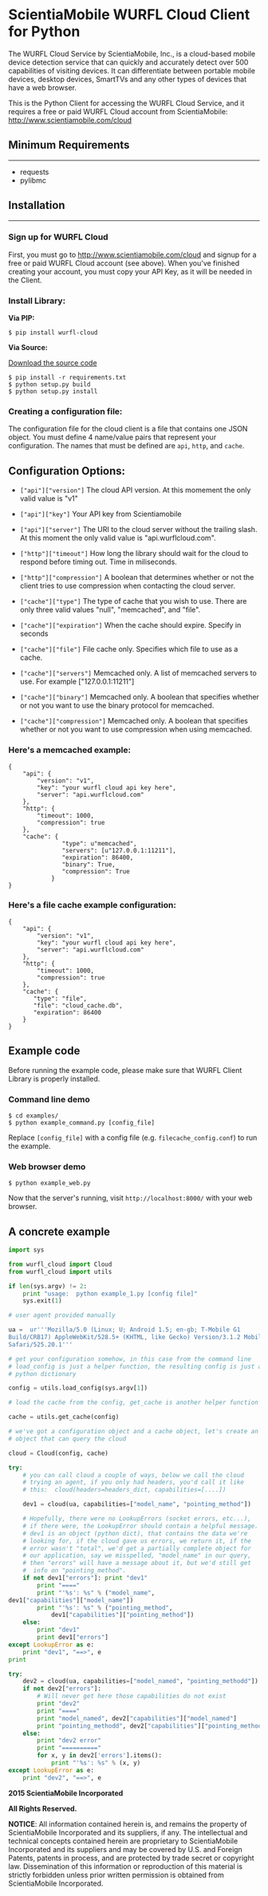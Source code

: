 # ScientiaMobile WURFL Cloud Client for Python

The WURFL Cloud Service by ScientiaMobile, Inc., is a cloud-based
mobile device detection service that can quickly and accurately
detect over 500 capabilities of visiting devices.  It can differentiate
between portable mobile devices, desktop devices, SmartTVs and any 
other types of devices that have a web browser.

This is the Python Client for accessing the WURFL Cloud Service, and
it requires a free or paid WURFL Cloud account from ScientiaMobile:
http://www.scientiamobile.com/cloud 

## Minimum Requirements
---------------
* requests
* pylibmc


## Installation
---------------

### Sign up for WURFL Cloud
First, you must go to http://www.scientiamobile.com/cloud and signup
for a free or paid WURFL Cloud account (see above).  When you've finished
creating your account, you must copy your API Key, as it will be needed in
the Client.

### Install Library:

**Via PIP:**

    $ pip install wurfl-cloud

**Via Source:**

[Download the source code](https://github.com/WURFL/wurfl-cloud-client-python/zipball/master)

    $ pip install -r requirements.txt
    $ python setup.py build
    $ python setup.py install


### Creating a configuration file:

The configuration file for the cloud client is a file that contains
one JSON object. You must define 4 name/value pairs that represent
your configuration. The names that must be defined are `api`, `http`,
and `cache`.


## Configuration Options:

- `["api"]["version"]`
  The cloud API version. At this momement the only valid value is "v1"

- `["api"]["key"]`
  Your API key from Scientiamobile

- `["api"]["server"]`
  The URI to the cloud server without the trailing slash. At this moment the
  only valid value is "api.wurflcloud.com".

- `["http"]["timeout"]`
  How long the library should wait for the cloud to respond before timing out.
  Time in miliseconds.

- `["http"]["compression"]`
  A boolean that determines whether or not the client tries to use compression
  when contacting the cloud server.

- `["cache"]["type"]`
  The type of cache that you wish to use. There are only three valid values
  "null", "memcached", and "file".

- `["cache"]["expiration"]`
  When the cache should expire. Specify in seconds

- `["cache"]["file"]`
  File cache only.
  Specifies which file to use as a cache.

- `["cache"]["servers"]`
  Memcached only.
  A list of memcached servers to use. For example ["127.0.0.1:11211"]

- `["cache"]["binary"]`
  Memcached only.
  A boolean that specifies whether or not you want to use the binary protocol
  for memcached.

- `["cache"]["compression"]`
  Memcached only.
  A boolean that specifies whether or not you want to use compression when using
  memcached.


### Here's a memcached example:

    {
        "api": {
            "version": "v1",
            "key": "your wurfl cloud api key here",
            "server": "api.wurflcloud.com"
        },
        "http": {
            "timeout": 1000,
            "compression": true
        },
        "cache": {
                   "type": u"memcached",
                   "servers": [u"127.0.0.1:11211"],
                   "expiration": 86400,
                   "binary": True,
                   "compression": True
                }
    }

### Here's a file cache example configuration:

    {
        "api": {
            "version": "v1",
            "key": "your wurfl cloud api key here",
            "server": "api.wurflcloud.com"
        },
        "http": {
            "timeout": 1000,
            "compression": true
        },
        "cache": {
           "type": "file",
           "file": "cloud_cache.db",
           "expiration": 86400
        }
    }


## Example code

Before running the example code, please make sure that WURFL
Client Library is properly installed.

### Command line demo

    $ cd examples/
    $ python example_command.py [config_file]


Replace `[config_file]` with a config file (e.g. `filecache_config.conf`)
to run the example.

### Web browser demo

    $ python example_web.py


Now that the server's running, visit `http://localhost:8000/` with
your web browser.


## A concrete example

```python
import sys

from wurfl_cloud import Cloud
from wurfl_cloud import utils

if len(sys.argv) != 2:
    print "usage:  python example_1.py [config file]"
    sys.exit(1)

# user agent provided manually

ua =  ur'''Mozilla/5.0 (Linux; U; Android 1.5; en-gb; T-Mobile G1
Build/CRB17) AppleWebKit/528.5+ (KHTML, like Gecko) Version/3.1.2 Mobile
Safari/525.20.1'''

# get your configuration somehow, in this case from the command line
# load_config is just a helper function, the resulting config is just a
# python dictionary

config = utils.load_config(sys.argv[1])

# load the cache from the config, get_cache is another helper function

cache = utils.get_cache(config)

# we've got a configuration object and a cache object, let's create an
# object that can query the cloud

cloud = Cloud(config, cache)

try:
    # you can call cloud a couple of ways, below we call the cloud
    # trying an agent, if you only had headers, you'd call it like
    # this:  cloud(headers=headers_dict, capabilities=[....])

    dev1 = cloud(ua, capabilities=["model_name", "pointing_method"])

    # Hopefully, there were no LookupErrors (socket errors, etc...),
    # if there were, the LookupError should contain a helpful message.
    # dev1 is an object (python dict), that contains the data we're
    # looking for, if the cloud gave us errors, we return it, if the
    # error wasn't "total", we'd get a partially complete object for
    # our application, say we misspelled, "model_name" in our query,
    # then "errors" will have a message about it, but we'd still get
    #  info on "pointing_method".
    if not dev1["errors"]: print "dev1"
        print "===="
        print "'%s': %s" % ("model_name",
dev1["capabilities"]["model_name"])
        print "'%s': %s" % ("pointing_method",
            dev1["capabilities"]["pointing_method"])
    else:
        print "dev1"
        print dev1["errors"]
except LookupError as e:
    print "dev1", "==>", e
print

try:
    dev2 = cloud(ua, capabilities=["model_named", "pointing_methodd"])
    if not dev2["errors"]:
        # Will never get here those capabilities do not exist
        print "dev2"
        print "===="
        print "model_named", dev2["capabilities"]["model_named"]
        print "pointing_methodd", dev2["capabilities"]["pointing_methodd"]
    else:
        print "dev2 error"
        print "=========="
        for x, y in dev2['errors'].items():
            print "'%s': %s" % (x, y)
except LookupError as e:
    print "dev2", "==>", e
```


**2015 ScientiaMobile Incorporated**

**All Rights Reserved.**

**NOTICE**:  All information contained herein is, and remains the property of
ScientiaMobile Incorporated and its suppliers, if any.  The intellectual
and technical concepts contained herein are proprietary to ScientiaMobile
Incorporated and its suppliers and may be covered by U.S. and Foreign
Patents, patents in process, and are protected by trade secret or copyright
law. Dissemination of this information or reproduction of this material is
strictly forbidden unless prior written permission is obtained from 
ScientiaMobile Incorporated.
